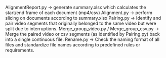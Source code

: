 AlignmentReport.py → generate summary.xlsx which calculates the start/end frame of each document (mp4/csv)
Alignment.py → perform slicing on documents according to summary.xlsx
Pairing.py → Identify and pair video segments that originally belonged to the same video but were split due to interruptions.
Merge_group_video.py / Merge_group_csv.py → Merge the paired video or csv segments (as identified by Pairing.py) back into a single continuous file.
Rename.py → Check the naming format of all files and standardize file names according to predefined rules or requirements.